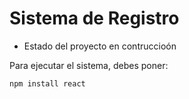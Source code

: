 <h1> Sistema de Registro</h1>

- Estado del proyecto en contruccioón

Para ejecutar el sistema, debes poner:

```npm install react```
